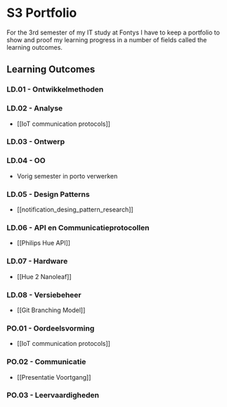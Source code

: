 # S3 Portfolio
For the 3rd semester of my IT study at Fontys I have to keep a portfolio to show and proof my learning progress in a number of fields called the learning outcomes.

## Learning Outcomes
### LD.01 - Ontwikkelmethoden


### LD.02 - Analyse
- [[IoT communication protocols]]

### LD.03 - Ontwerp


### LD.04 - OO
- Vorig semester in porto verwerken

### LD.05 - Design Patterns
- [[notification_desing_pattern_research]]

### LD.06 - API en Communicatieprotocollen
- [[Philips Hue API]]

### LD.07 - Hardware
- [[Hue 2 Nanoleaf]]

### LD.08 - Versiebeheer
- [[Git Branching Model]]

### PO.01 - Oordeelsvorming
- [[IoT communication protocols]]

### PO.02 - Communicatie
- [[Presentatie Voortgang]]

### PO.03 - Leervaardigheden

